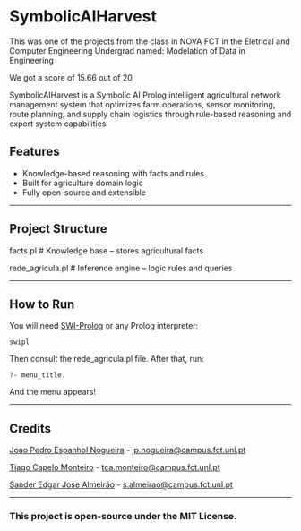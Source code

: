 # SymbolicAIHarvest

This was one of the projects from the class in NOVA FCT in the Eletrical and Computer Engineering Undergrad named: Modelation of Data in Engineering

We got a score of 15.66 out of 20

SymbolicAIHarvest is a Symbolic AI Prolog intelligent agricultural network management system that optimizes farm operations, sensor monitoring, route planning, and supply chain logistics through rule-based reasoning and expert system capabilities.

## Features

- Knowledge-based reasoning with facts and rules
- Built for agriculture domain logic
- Fully open-source and extensible

---

## Project Structure

facts.pl # Knowledge base – stores agricultural facts

rede_agricula.pl # Inference engine – logic rules and queries

---

## How to Run

You will need [SWI-Prolog](https://www.swi-prolog.org/) or any Prolog interpreter:

```
swipl
```

Then consult the rede_agricula.pl file. After that, run:

```
?- menu_title.
```

And the menu appears!

---

## Credits

[Joao Pedro Espanhol Nogueira](https://www.linkedin.com/in/joaoespnogueira) - jp.nogueira@campus.fct.unl.pt

[Tiago Capelo Monteiro](https://www.linkedin.com/in/tiago-monteiro-) - tca.monteiro@campus.fct.unl.pt

[Sander Edgar Jose Almeirão](https://www.linkedin.com/in/sander-almeir%C3%A3o-07b1ba2b8) - s.almeirao@campus.fct.unl.pt

---

### This project is open-source under the MIT License.
